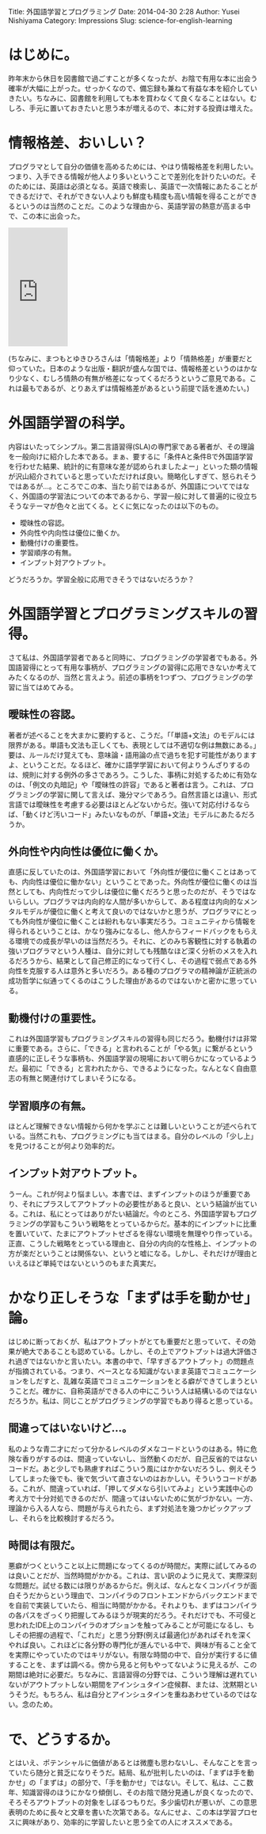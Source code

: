 Title: 外国語学習とプログラミング
Date: 2014-04-30 2:28 
Author: Yusei Nishiyama
Category: Impressions
Slug: science-for-english-learning

# はじめに。

昨年末から休日を図書館で過ごすことが多くなったが、お陰で有用な本に出会う確率が大幅に上がった。せっかくなので、備忘録も兼ねて有益な本を紹介していきたい。ちなみに、図書館を利用しても本を買わなくて良くなることはない。むしろ、手元に置いておきたいと思う本が増えるので、本に対する投資は増えた。

# 情報格差、おいしい？

プログラマとして自分の価値を高めるためには、やはり情報格差を利用したい。つまり、入手できる情報が他人より多いということで差別化を計りたいのだ。そのためには、英語は必須となる。英語で検索し、英語で一次情報にあたることができるだけで、それができない人よりも鮮度も精度も高い情報を得ることができるというのは当然のことだ。このような理由から、英語学習の熱意が高まる中で、この本に出会った。

<iframe src="http://rcm-fe.amazon-adsystem.com/e/cm?lt1=_blank&bc1=000000&IS2=1&bg1=FFFFFF&fc1=000000&lc1=0000FF&t=usay0b-22&o=9&p=8&l=as4&m=amazon&f=ifr&ref=ss_til&asins=4004311500" style="width:120px;height:240px;" scrolling="no" marginwidth="0" marginheight="0" frameborder="0"></iframe>

(ちなみに、まつもとゆきひろさんは「情報格差」より「情熱格差」が重要だと仰っていた。日本のような出版・翻訳が盛んな国では、情報格差というのはかなり少なく、むしろ情熱の有無が格差になってくるだろうというご意見である。これは最もであるが、とりあえずは情報格差があるという前提で話を進めたい。)

# 外国語学習の科学。

内容はいたってシンプル。第二言語習得(SLA)の専門家である著者が、その理論を一般向けに紹介した本である。まぁ、要するに「条件Aと条件Bで外国語学習を行わせた結果、統計的に有意味な差が認められましたよー」といった類の情報が沢山紹介されていると思っていただければ良い。簡略化しすぎて、怒られそうではあるが...。ところでこの本、当たり前ではあるが、外国語についてではなく、外国語の学習法についての本であるから、学習一般に対して普遍的に役立ちそうなテーマが色々と出てくる。とくに気になったのは以下のもの。

* 曖昧性の容認。
* 外向性や内向性は優位に働くか。
* 動機付けの重要性。
* 学習順序の有無。
* インプット対アウトプット。

どうだろうか。学習全般に応用できそうではないだろうか？

# 外国語学習とプログラミングスキルの習得。

さて私は、外国語学習者であると同時に、プログラミングの学習者でもある。外国語習得にとって有用な事柄が、プログラミングの習得に応用できないか考えてみたくなるのが、当然と言えよう。前述の事柄を1つずつ、プログラミングの学習に当てはめてみる。

## 曖昧性の容認。

著者が述べることを大まかに要約すると、こうだ。「「単語+文法」のモデルには限界がある。単語も文法も正しくても、表現としては不適切な例は無数にある。」要は、ルールだけ覚えても、意味論・語用論の点で過ちを犯す可能性がありますよ、ということだ。なるほど、確かに語学学習において何よりうんざりするのは、規則に対する例外の多さであろう。こうした、事柄に対処するために有効なのは、「例文の丸暗記」や「曖昧性の許容」であると著者は言う。これは、プログラミングの学習に関して言えば、幾分マシであろう。自然言語とは違い、形式言語では曖昧性を考慮する必要はほとんどないからだ。強いて対応付けるならば、「動くけど汚いコード」みたいなものが、「単語+文法」モデルにあたるだろうか。

## 外向性や内向性は優位に働くか。

直感に反していたのは、外国語学習において「外向性が優位に働くことはあっても、内向性は優位に働かない」ということであった。外向性が優位に働くのは当然としても、内向性だって少しは優位に働くだろうと思ったのだが、そうではないらしい。プログラマは内向的な人間が多いからして、ある程度は内向的なメンタルモデルが優位に働くと考えて良いのではないかと思うが、プログラマにとっても外向性が優位に働くことは紛れもない事実だろう。コミュニティから情報を得られるということは、かなり強みになるし、他人からフィードバックをもらえる環境での成長が早いのは当然だろう。それに、どのみち客観性に対する執着の強いプログラマという人種は、自分に対しても残酷なほど深く分析のメスを入れるだろうから、結果として自己修正的になって行くし、その過程で弱点である外向性を克服する人は意外と多いだろう。ある種のプログラマの精神論が正統派の成功哲学に似通ってくるのはこうした理由があるのではないかと密かに思っている。

## 動機付けの重要性。

これは外国語学習もプログラミングスキルの習得も同じだろう。動機付けは非常に重要である。さらに、「できる」と言われることが「やる気」に繋がるという直感的に正しそうな事柄も、外国語学習の現場において明らかになっているようだ。最初に「できる」と言われたから、できるようになった。なんとなく自由意志の有無と関連付けてしまいそうになる。

## 学習順序の有無。

ほとんど理解できない情報から何かを学ぶことは難しいということが述べられている。当然これも、プログラミングにも当てはまる。自分のレベルの「少し上」を見つけることが何より効率的だ。

## インプット対アウトプット。

うーん。これが何より悩ましい。本書では、まずインプットのほうが重要であり、それにプラスしてアウトプットの必要性があると良い、という結論が出ている。これは、私にとってはありがたい結論だ。今のところ、外国語学習もプログラミングの学習もこういう戦略をとっているからだ。基本的にインプットに比重を置いていて、たまにアウトプットせざるを得ない環境を無理やり作っている。正直、こうした戦略をとっている理由と、自分の内向的な性格上、インプットの方が楽だということは関係ない、というと嘘になる。しかし、それだけが理由といえるほど単純ではないというのもまた真実だ。

# かなり正しそうな「まずは手を動かせ」論。

はじめに断っておくが、私はアウトプットがとても重要だと思っていて、その効果が絶大であることも認めている。しかし、その上でアウトプットは過大評価され過ぎではないかと言いたい。本書の中で、「早すぎるアウトプット」の問題点が指摘されている。つまり、ベースとなる知識がないまま英語でコミュニケーションをしだすと、乱雑な英語でコミュニケーションをとる癖ができてしまうということだ。確かに、自称英語ができる人の中にこういう人は結構いるのではないだろうか。私は、同じことがプログラミングの学習でもあり得ると思っている。

## 間違ってはいないけど...。

私のような青二才にだって分かるレベルのダメなコードというのはある。特に危険な香りがするのは、間違っていないし、当然動くのだが、自己反省的ではないコードだ。あと少しでも熟慮すればこういう風にはかかないだろうし、例えそうしてしまった後でも、後で気づいて直さないのはおかしい。そういうコードがある。これが、間違っていれば、「押してダメなら引いてみよ」という実践中心の考え方で十分対処できるのだが、間違ってはいないために気がづかない。一方、理論から入る人なら、問題が与えられたら、まず対処法を幾つかピックアップし、それらを比較検討するだろう。

## 時間は有限だ。

悪癖がつくということ以上に問題になってくるのが時間だ。実際に試してみるのは良いことだが、当然時間がかかる。これは、言い訳のように見えて、実際深刻な問題だ。試せる数には限りがあるからだ。例えば、なんとなくコンパイラが面白そうだからという理由で、コンパイラのフロントエンドからバックエンドまでを自前で実装していたら、相当に時間がかかる。それよりも、まずはコンパイラの各パスをざっくり把握してみるほうが現実的だろう。それだけでも、不可侵と思われたIDE上のコンパイラのオプションを触ってみることが可能になるし、もしその把握の過程で、「これだ」と思う分野(例えば最適化)があればそれを深くやれば良い。これほどに各分野の専門化が進んでいる中で、興味が有ること全てを実際にやっていたのではキリがない。有限な時間の中で、自分が実行するに値することを、まずは調べる。傍から見ると何もやってないように見えるが、この期間は絶対に必要だ。ちなみに、言語習得の分野では、こういう理解は遅れていないがアウトプットしない期間をアインシュタイン症候群、または、沈黙期というそうだ。もちろん、私は自分とアインシュタインを重ねあわせているのではない。念のため。

# で、どうするか。

とはいえ、ポテンシャルに価値があるとは微塵も思わないし、そんなことを言っていたら随分と貧乏になりそうだ。結局、私が批判したいのは、「まずは手を動かせ」の「まずは」の部分で、「手を動かせ」ではない。そして、私は、ここ数年、知識習得のほうにかなり傾倒し、そのお陰で随分見通しが良くなったので、そろそろアウトプットの対象をしぼるつもりだ。多少歯切れが悪いが、この意思表明のために長々と文章を書いた次第である。なんにせよ、この本は学習プロセスに興味があり、効率的に学習したいと思う全ての人にオススメである。
